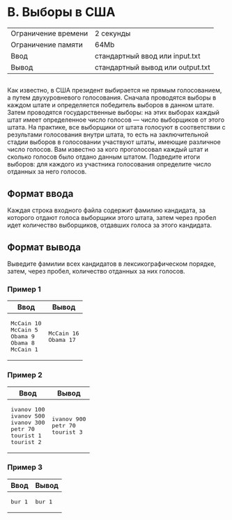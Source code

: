 <div class="problem-statement">
   <div class="header">
      <h1 class="title">B. Выборы в США</h1>
      <table>
         <tr class="time-limit">
            <td class="property-title">Ограничение времени</td>
            <td>2&nbsp;секунды</td>
         </tr>
         <tr class="memory-limit">
            <td class="property-title">Ограничение памяти</td>
            <td>64Mb</td>
         </tr>
         <tr class="input-file">
            <td class="property-title">Ввод</td>
            <td colspan="1">стандартный ввод или input.txt</td>
         </tr>
         <tr class="output-file">
            <td class="property-title">Вывод</td>
            <td colspan="1">стандартный вывод или output.txt</td>
         </tr>
      </table>
   </div>
   <h2></h2>
   <div class="legend"><span style="">
         <p>Как известно, в США президент выбирается не прямым голосованием, а путем двухуровневого голосования. Сначала проводятся выборы
            в каждом штате и определяется победитель выборов в данном штате. Затем проводятся государственные выборы: на этих выборах
            каждый штат имеет определенное число голосов&nbsp;— число выборщиков от этого штата. На практике, все выборщики от штата голосуют
            в соответствии с результами голосования внутри штата, то есть на заключительной стадии выборов в голосовании участвуют штаты,
            имеющие различное число голосов. Вам известно за кого проголосовал каждый штат и сколько голосов было отдано данным штатом.
            Подведите итоги выборов: для каждого из участника голосования определите число отданных за него голосов. 
         </p></span></div>
   <h2>Формат ввода</h2>
   <div class="input-specification"><span style="">
         <p>Каждая строка входного файла содержит фамилию кандидата, за которого отдают голоса выборщики этого штата, затем через пробел
            идет количество выборщиков, отдавших голоса за этого кандидата. 
         </p></span></div>
   <h2>Формат вывода</h2>
   <div class="output-specification"><span style="">
         <p>Выведите фамилии всех кандидатов в лексикографическом порядке, затем, через пробел, количество отданных за них голосов. </p></span></div>
   <h3>Пример 1</h3>
   <table class="sample-tests">
      <thead>
         <tr>
            <th>Ввод</th>
            <th>Вывод</th>
         </tr>
      </thead>
      <tbody>
         <tr>
            <td><pre>McCain 10
McCain 5
Obama 9
Obama 8
McCain 1
</pre></td>
            <td><pre>McCain 16
Obama 17
</pre></td>
         </tr>
      </tbody>
   </table>
   <h3>Пример 2</h3>
   <table class="sample-tests">
      <thead>
         <tr>
            <th>Ввод</th>
            <th>Вывод</th>
         </tr>
      </thead>
      <tbody>
         <tr>
            <td><pre>ivanov 100
ivanov 500
ivanov 300
petr 70
tourist 1
tourist 2
</pre></td>
            <td><pre>ivanov 900
petr 70
tourist 3
</pre></td>
         </tr>
      </tbody>
   </table>
   <h3>Пример 3</h3>
   <table class="sample-tests">
      <thead>
         <tr>
            <th>Ввод</th>
            <th>Вывод</th>
         </tr>
      </thead>
      <tbody>
         <tr>
            <td><pre>bur 1
</pre></td>
            <td><pre>bur 1
</pre></td>
         </tr>
      </tbody>
   </table>
</div></div>
